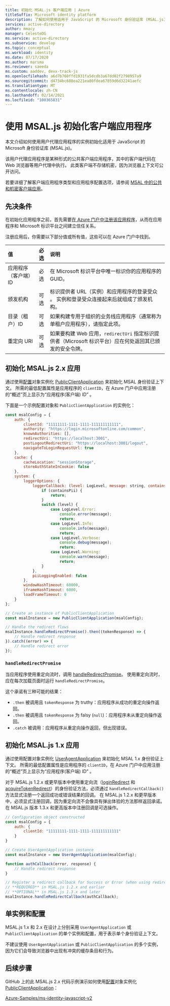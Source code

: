 ```yaml
---
title: 初始化 MSAL.js 客户端应用 | Azure
titleSuffix: Microsoft identity platform
description: 了解如何使用适用于 JavaScript 的 Microsoft 身份验证库 (MSAL.js) 初始化客户端应用程序。
services: active-directory
author: mmacy
manager: CelesteDG
ms.service: active-directory
ms.subservice: develop
ms.topic: conceptual
ms.workload: identity
ms.date: 07/17/2020
ms.author: marsma
ms.reviewer: saeeda
ms.custom: aaddev, devx-track-js
ms.openlocfilehash: a6d7b760ffd1931fa5dcdb3a67dd02f2798957a9
ms.sourcegitcommit: d4734bc680ea221ea80fdea67859d6d32241aefc
ms.translationtype: MT
ms.contentlocale: zh-CN
ms.lasthandoff: 02/14/2021
ms.locfileid: "100365831"
---
```

# <a name="initialize-client-applications-using-msaljs"></a>使用 MSAL.js 初始化客户端应用程序

本文介绍如何使用用户代理应用程序的实例初始化适用于 JavaScript 的 Microsoft 身份验证库 (MSAL.js)。

该用户代理应用程序是某种形式的公共客户端应用程序，其中的客户端代码在 Web 浏览器等用户代理中执行。 此类客户端不存储机密，因为浏览器上下文可公开访问。

若要详细了解客户端应用程序类型和应用程序配置选项，请参阅 [MSAL 中的公共和机密客户端应用](msal-client-applications.md)。

## <a name="prerequisites"></a>先决条件

在初始化应用程序之前，首先需要[在 Azure 门户中注册该应用程序](scenario-spa-app-registration.md)，从而在应用程序和 Microsoft 标识平台之间建立信任关系。

注册应用后，你需要以下部分值或所有值，这些可以在 Azure 门户中找到。

| 值 | 必选 | 说明 |
|:----- | :------: | :---------- |
| 应用程序（客户端）ID | 必选 | 在 Microsoft 标识平台中唯一标识你的应用程序的 GUID。 |
| 颁发机构 | 可选 | 标识提供者 URL（实例）和应用程序的登录受众 。 实例和登录受众连接起来后就组成了颁发机构。 |
| 目录（租户）ID | 可选 | 如果构建专用于组织的业务线应用程序（通常称为单租户应用程序），请指定此项。 |
| 重定向 URI | 可选 | 如果要构建 Web 应用，`redirectUri` 指定标识提供者（Microsoft 标识平台）应在何处返回其已颁发的安全令牌。 |

## <a name="initialize-msaljs-2x-apps"></a>初始化 MSAL.js 2.x 应用

通过使用[配置][msal-js-configuration]对象实例化 [PublicClientApplication][msal-js-publicclientapplication] 来初始化 MSAL 身份验证上下文。 所需的最低配置属性是应用程序的 `clientID`，在 Azure 门户中应用注册的“概述”页上显示为“应用程序(客户端) ID” 。

下面是一个示例配置对象和 `PublicClientApplication` 的实例化：

```javascript
const msalConfig = {
    auth: {
        clientId: "11111111-1111-1111-111111111111",
        authority: "https://login.microsoftonline.com/common",
        knownAuthorities: [],
        redirectUri: "https://localhost:3001",
        postLogoutRedirectUri: "https://localhost:3001/logout",
        navigateToLoginRequestUrl: true
    },
    cache: {
        cacheLocation: "sessionStorage",
        storeAuthStateInCookie: false
    },
    system: {
        loggerOptions: {
            loggerCallback: (level: LogLevel, message: string, containsPii: boolean): void => {
                if (containsPii) {
                    return;
                }
                switch (level) {
                    case LogLevel.Error:
                        console.error(message);
                        return;
                    case LogLevel.Info:
                        console.info(message);
                        return;
                    case LogLevel.Verbose:
                        console.debug(message);
                        return;
                    case LogLevel.Warning:
                        console.warn(message);
                        return;
                }
            },
            piiLoggingEnabled: false
        },
        windowHashTimeout: 60000,
        iframeHashTimeout: 6000,
        loadFrameTimeout: 0
    }
};

// Create an instance of PublicClientApplication
const msalInstance = new PublicClientApplication(msalConfig);

// Handle the redirect flows
msalInstance.handleRedirectPromise().then((tokenResponse) => {
    // Handle redirect response
}).catch((error) => {
    // Handle redirect error
});
```

### `handleRedirectPromise`

当应用程序使用重定向流时，调用 [handleRedirectPromise][msal-js-handleredirectpromise]。 使用重定向流时，应在每次加载页面时运行 `handleRedirectPromise`。

这个承诺有三种可能的结果：

- `.then` 被调用且 `tokenResponse` 为 truthy：应用程序从成功的重定向操作返回。
- `.then` 被调用且 `tokenResponse` 为 falsy (`null`)：应用程序未从重定向操作返回。
- `.catch` 被调用：应用程序从重定向操作返回，但出现错误。

## <a name="initialize-msaljs-1x-apps"></a>初始化 MSAL.js 1.x 应用

通过使用配置对象实例化 [UserAgentApplication][msal-js-useragentapplication] 来初始化 MSAL 1.x 身份验证上下文。 所需的最低配置属性是应用程序的 `clientID`，在 Azure 门户中应用注册的“概述”页上显示为“应用程序(客户端) ID” 。

对于 MSAL.js 1.2.x 或更早版本中使用重定向流（[loginRedirect][msal-js-loginredirect] 和 [acquireTokenRedirect][msal-js-acquiretokenredirect]）的身份验证方法，必须通过 `handleRedirectCallback()` 方法显式注册一个返回成功或错误结果的回调。 在 MSAL.js 1.2.x 和更早版本中，必须显式注册回调，因为重定向流不会像具有弹出体验的方法那样返回承诺。 在 MSAL.js 版本 1.3.x 和更高版本中注册回调是可选操作。

```javascript
// Configuration object constructed
const msalConfig = {
    auth: {
        clientId: "11111111-1111-1111-111111111111"
    }
}

// Create UserAgentApplication instance
const msalInstance = new UserAgentApplication(msalConfig);

function authCallback(error, response) {
    // Handle redirect response
}

// Register a redirect callback for Success or Error (when using redirect methods)
// **REQUIRED** in MSAL.js 1.2.x and earlier
// **OPTIONAL** in MSAL.js 1.3.x and later
msalInstance.handleRedirectCallback(authCallback);
```

## <a name="single-instance-and-configuration"></a>单实例和配置

MSAL.js 1.x 和 2.x 在设计上分别采用 `UserAgentApplication` 或 `PublicClientApplication` 的单个实例和配置，用于表示单个身份验证上下文。

不建议使用 `UserAgentApplication` 或 `PublicClientApplication` 的多个实例，因为它们会导致浏览器中出现有冲突的缓存条目和行为。

## <a name="next-steps"></a>后续步骤

GitHub 上的此 MSAL.js 2.x 代码示例演示如何使用[配置][msal-js-configuration]对象实例化 [PublicClientApplication][msal-js-publicclientapplication]：

[Azure-Samples/ms-identity-javascript-v2](https://github.com/Azure-Samples/ms-identity-javascript-v2)

<!-- LINKS - External -->
[msal-browser]: https://azuread.github.io/microsoft-authentication-library-for-js/ref/msal-browser/
[msal-core]: https://azuread.github.io/microsoft-authentication-library-for-js/ref/msal-core/
[msal-js-acquiretokenredirect]: https://azuread.github.io/microsoft-authentication-library-for-js/ref/classes/_azure_msal.useragentapplication.html#acquiretokenredirect
[msal-js-configuration]: https://azuread.github.io/microsoft-authentication-library-for-js/ref/modules/_azure_msal.html#configuration
[msal-js-handleredirectpromise]: https://azuread.github.io/microsoft-authentication-library-for-js/ref/classes/_azure_msal_browser.publicclientapplication.html#handleredirectpromise
[msal-js-loginredirect]: https://azuread.github.io/microsoft-authentication-library-for-js/ref/classes/_azure_msal.useragentapplication.html#loginredirect
[msal-js-publicclientapplication]: https://azuread.github.io/microsoft-authentication-library-for-js/ref/classes/_azure_msal_browser.publicclientapplication.html
[msal-js-useragentapplication]: https://azuread.github.io/microsoft-authentication-library-for-js/ref/classes/_azure_msal.useragentapplication.html
